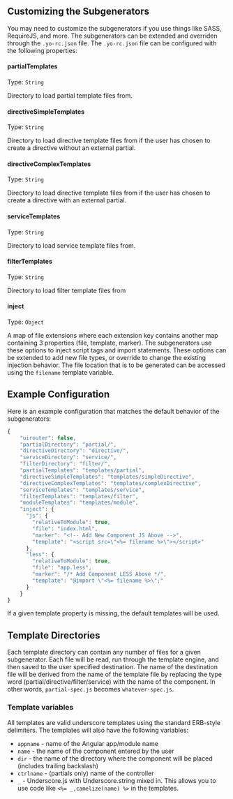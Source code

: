 Customizing the Subgenerators
-------------

You may need to customize the subgenerators if you use things like SASS, RequireJS, and more.  The subgenerators can be extended and overriden through the `.yo-rc.json` file.  The `.yo-rc.json` file can be configured with the following properties:

#### partialTemplates
Type: `String`

Directory to load partial template files from.

#### directiveSimpleTemplates
Type: `String`

Directory to load directive template files from if the user has chosen to create a directive without an external partial.

#### directiveComplexTemplates
Type: `String`

Directory to load directive template files from if the user has chosen to create a directive with an external partial.

#### serviceTemplates
Type: `String`

Directory to load service template files from.

#### filterTemplates
Type: `String`

Directory to load filter template files from

#### inject
Type: `Object`

A map of file extensions where each extension key contains another map containing 3 properties (file, template, marker).  The subgenerators use these options to inject script tags and import statements.  These options can be extended to add new file types, or override to change the existing injection behavior. The file location that is to be generated can be accessed using the `filename` template variable.


## Example Configuration

Here is an example configuration that matches the default behavior of the subgenerators:

```js
{
	"uirouter": false,
	"partialDirectory": "partial/",
	"directiveDirectory": "directive/",
	"serviceDirectory": "service/",
	"filterDirectory": "filter/",
	"partialTemplates": "templates/partial",
	"directiveSimpleTemplates": "templates/simpleDirective",
	"directiveComplexTemplates": "templates/complexDirective",
	"serviceTemplates": "templates/service",
	"filterTemplates": "templates/filter",
	"moduleTemplates": "templates/module",
    "inject": {
      "js": {
        "relativeToModule": true,
        "file": "index.html",
        "marker": "<!-- Add New Component JS Above -->",
        "template": "<script src=\"<%= filename %>\"></script>"
      },
      "less": {
        "relativeToModule": true,
        "file": "app.less",
        "marker": "/* Add Component LESS Above */",
        "template": "@import \"<%= filename %>\";"
      }
    }
}
```

If a given template property is missing, the default templates will be used.

## Template Directories

Each template directory can contain any number of files for a given subgenerator.  Each file will be read, run through the template engine, and then saved to the user specified destination.  The name of the destination file will be derived from the name of the template file by replacing the type word (partial/directive/filter/service) with the name of the component.  In other words, `partial-spec.js` becomes `whatever-spec.js`.

### Template variables

All templates are valid underscore templates using the standard ERB-style delimiters.  The templates will also have the following variables:

* `appname` - name of the Angular app/module name
* `name` - the name of the component entered by the user
* `dir` - the name of the directory where the component will be placed (includes trailing backslash)
* `ctrlname` - (partials only) name of the controller
* `_` - Underscore.js with Underscore.string mixed in.  This allows you to use code like `<%= _.camelize(name) %>` in the templates.
